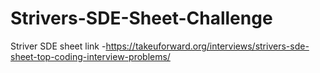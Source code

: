 # Strivers-SDE-Sheet-Challenge
Striver SDE sheet link -https://takeuforward.org/interviews/strivers-sde-sheet-top-coding-interview-problems/
